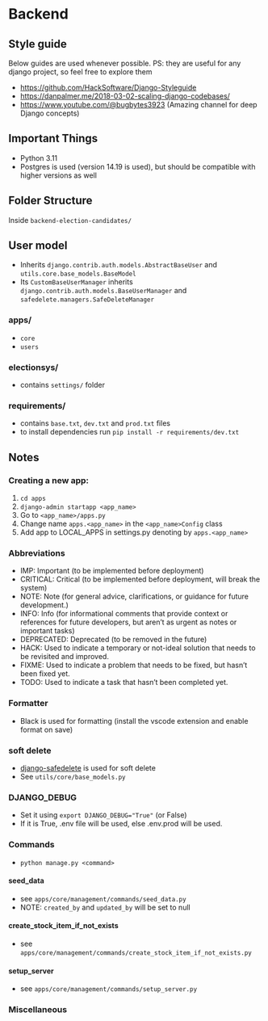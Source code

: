# Backend

## Style guide

Below guides are used whenever possible. PS: they are useful for any django project, so feel free to explore them

-   https://github.com/HackSoftware/Django-Styleguide
-   https://danpalmer.me/2018-03-02-scaling-django-codebases/
-   https://www.youtube.com/@bugbytes3923 (Amazing channel for deep Django concepts)

## Important Things

-   Python 3.11
-   Postgres is used (version 14.19 is used), but should be compatible with higher versions as well

## Folder Structure

Inside `backend-election-candidates/`

## User model

-   Inherits `django.contrib.auth.models.AbstractBaseUser` and `utils.core.base_models.BaseModel`
-   Its `CustomBaseUserManager` inherits `django.contrib.auth.models.BaseUserManager` and `safedelete.managers.SafeDeleteManager`

### apps/

-   `core`
-   `users`

### electionsys/

-   contains `settings/` folder

### requirements/

-   contains `base.txt`, `dev.txt` and `prod.txt` files
-   to install dependencies run `pip install -r requirements/dev.txt`

## Notes

### Creating a new app:

1. `cd apps`
2. `django-admin startapp <app_name>`
3. Go to `<app_name>/apps.py`
4. Change name `apps.<app_name>` in the `<app_name>Config` class
5. Add app to LOCAL_APPS in settings.py denoting by `apps.<app_name>`

### Abbreviations

-   IMP: Important (to be implemented before deployment)
-   CRITICAL: Critical (to be implemented before deployment, will break the system)
-   NOTE: Note (for general advice, clarifications, or guidance for future development.)
-   INFO: Info (for informational comments that provide context or references for future developers, but aren’t as urgent as notes or important tasks)
-   DEPRECATED: Deprecated (to be removed in the future)
-   HACK: Used to indicate a temporary or not-ideal solution that needs to be revisited and improved.
-   FIXME: Used to indicate a problem that needs to be fixed, but hasn’t been fixed yet.
-   TODO: Used to indicate a task that hasn’t been completed yet.

### Formatter

-   Black is used for formatting (install the vscode extension and enable format on save)

### soft delete

-   [django-safedelete](https://pypi.org/project/django-safedelete/) is used for soft delete
-   See `utils/core/base_models.py`

### DJANGO_DEBUG

-   Set it using `export DJANGO_DEBUG="True"` (or False)
-   If it is True, .env file will be used, else .env.prod will be used.

### Commands

-   `python manage.py <command>`

#### seed_data

-   see `apps/core/management/commands/seed_data.py`
-   NOTE: `created_by` and `updated_by` will be set to null

#### create_stock_item_if_not_exists

-   see `apps/core/management/commands/create_stock_item_if_not_exists.py`

#### setup_server

-   see `apps/core/management/commands/setup_server.py`

### Miscellaneous
